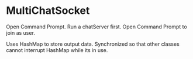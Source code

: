 # MultiChatSocket

Open Command Prompt.
Run a chatServer first.
Open Command Prompt to join as user.

Uses HashMap to store output data.
Synchronized so that other classes cannot interrupt HashMap while its in use.
